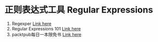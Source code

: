 # 正则表达式工具 Regular Expressions
1. Regexper [Link here](https://regexper.com)
2. Regular Expressions 101 [Link here](https://regex101.com)
3. packtpub每日一本限免书 [Link here](https://www.packtpub.com/packt/offers/free-learning)
